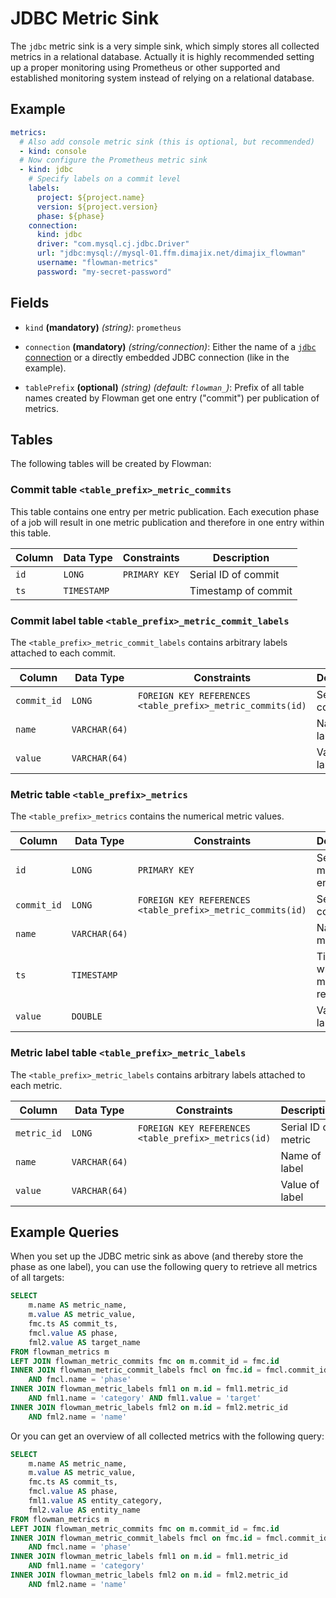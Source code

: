 # JDBC Metric Sink

The `jdbc` metric sink is a very simple sink, which simply stores all collected metrics in a relational database.
Actually it is highly recommended setting up a proper monitoring using Prometheus or other supported and established
monitoring system instead of relying on a relational database.


## Example

```yaml
metrics:
  # Also add console metric sink (this is optional, but recommended)  
  - kind: console  
  # Now configure the Prometheus metric sink 
  - kind: jdbc
    # Specify labels on a commit level
    labels:
      project: ${project.name}
      version: ${project.version}
      phase: ${phase}
    connection:
      kind: jdbc
      driver: "com.mysql.cj.jdbc.Driver"
      url: "jdbc:mysql://mysql-01.ffm.dimajix.net/dimajix_flowman"
      username: "flowman-metrics"
      password: "my-secret-password"
```


## Fields

* `kind` **(mandatory)** *(string)*: `prometheus`

* `connection` **(mandatory)** *(string/connection)*: Either the name of a [`jdbc` connection](../connection/jdbc.md) 
or a directly embedded JDBC connection (like in the example).

* `tablePrefix` **(optional)** *(string)* *(default: `flowman_`)*: Prefix of all table names created by Flowman
get one entry ("commit") per publication of metrics.


## Tables

The following tables will be created by Flowman:

### Commit table `<table_prefix>_metric_commits`
This table contains one entry per metric publication. Each execution phase of a job will result in one metric
publication and therefore in one entry within this table.

| Column  | Data Type   | Constraints   | Description         |
|---------|-------------|---------------|---------------------|
| `id`    | `LONG`      | `PRIMARY KEY` | Serial ID of commit |
| `ts`    | `TIMESTAMP` |               | Timestamp of commit |


### Commit label table `<table_prefix>_metric_commit_labels`
The `<table_prefix>_metric_commit_labels` contains arbitrary labels attached to each commit.

| Column      | Data Type     | Constraints                                                | Description         |
|-------------|---------------|------------------------------------------------------------|---------------------|
| `commit_id` | `LONG`        | `FOREIGN KEY REFERENCES <table_prefix>_metric_commits(id)` | Serial ID of commit |
| `name`      | `VARCHAR(64)` |                                                            | Name of label       |
| `value`     | `VARCHAR(64)` |                                                            | Value of label      |


### Metric table `<table_prefix>_metrics`
The `<table_prefix>_metrics` contains the numerical metric values.

| Column      | Data Type     | Constraints                                                | Description                            |
|-------------|---------------|------------------------------------------------------------|----------------------------------------|
| `id`        | `LONG`        | `PRIMARY KEY`                                              | Serial ID of metric entry              |
| `commit_id` | `LONG`        | `FOREIGN KEY REFERENCES <table_prefix>_metric_commits(id)` | Serial ID of commit                    |
| `name`      | `VARCHAR(64)` |                                                            | Name of metric                         |
| `ts`        | `TIMESTAMP`   |                                                            | Timestamp when the metric was recorded |
| `value`     | `DOUBLE`      |                                                            | Value of label                         |


### Metric label table `<table_prefix>_metric_labels`
The `<table_prefix>_metric_labels` contains arbitrary labels attached to each metric.

| Column      | Data Type     | Constraints                                         | Description         |
|-------------|---------------|-----------------------------------------------------|---------------------|
| `metric_id` | `LONG`        | `FOREIGN KEY REFERENCES <table_prefix>_metrics(id)` | Serial ID of metric |
| `name`      | `VARCHAR(64)` |                                                     | Name of label       |
| `value`     | `VARCHAR(64)` |                                                     | Value of label      |


## Example Queries

When you set up the JDBC metric sink as above (and thereby store the phase as one label), you can use the following
query to retrieve all metrics of all targets:
```sql
SELECT
    m.name AS metric_name,
    m.value AS metric_value,
    fmc.ts AS commit_ts,
    fmcl.value AS phase,
    fml2.value AS target_name
FROM flowman_metrics m
LEFT JOIN flowman_metric_commits fmc on m.commit_id = fmc.id
INNER JOIN flowman_metric_commit_labels fmcl on fmc.id = fmcl.commit_id
    AND fmcl.name = 'phase'
INNER JOIN flowman_metric_labels fml1 on m.id = fml1.metric_id
    AND fml1.name = 'category' AND fml1.value = 'target'
INNER JOIN flowman_metric_labels fml2 on m.id = fml2.metric_id
    AND fml2.name = 'name'
```

Or you can get an overview of all collected metrics with the following query:
```sql
SELECT
    m.name AS metric_name,
    m.value AS metric_value,
    fmc.ts AS commit_ts,
    fmcl.value AS phase,
    fml1.value AS entity_category,
    fml2.value AS entity_name
FROM flowman_metrics m
LEFT JOIN flowman_metric_commits fmc on m.commit_id = fmc.id
INNER JOIN flowman_metric_commit_labels fmcl on fmc.id = fmcl.commit_id
    AND fmcl.name = 'phase'
INNER JOIN flowman_metric_labels fml1 on m.id = fml1.metric_id
    AND fml1.name = 'category'
INNER JOIN flowman_metric_labels fml2 on m.id = fml2.metric_id
    AND fml2.name = 'name'
```

